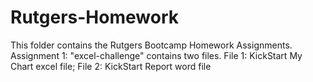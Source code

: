 # Rutgers-Homework
This folder contains the Rutgers Bootcamp Homework Assignments.
Assignment 1: "excel-challenge" contains two files.  File 1: KickStart My Chart excel file; File 2: KickStart Report word file
